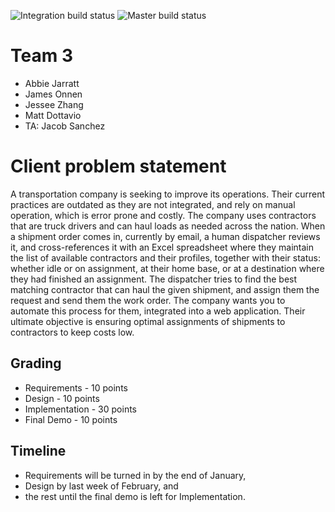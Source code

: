 ![Integration build status](https://quenty.visualstudio.com/_apis/public/build/definitions/2fa045d1-fed3-4109-9fd0-31e9de0ba80b/1/badge)
![Master build status](https://quenty.visualstudio.com/_apis/public/build/definitions/2fa045d1-fed3-4109-9fd0-31e9de0ba80b/2/badge)

# Team 3
* Abbie Jarratt
* James Onnen
* Jessee Zhang
* Matt Dottavio
* TA: Jacob Sanchez

# Client problem statement
A transportation company is seeking to improve its operations. Their current practices are outdated as they are not integrated, and rely on manual operation, which is error prone and costly. The company uses contractors that are truck drivers and can haul loads as needed across the nation. When a shipment order comes in, currently by email, a human dispatcher reviews it, and cross-references it with an Excel spreadsheet where they maintain the list of available contractors and their profiles, together with their status: whether idle or on assignment, at their home base, or at a destination where they had finished an assignment. The dispatcher tries to find the best matching contractor that can haul the given shipment, and assign them the request and send them the work order. The company wants you to automate this process for them, integrated into a web application. Their ultimate objective is ensuring optimal assignments of shipments to contractors to keep costs low.

## Grading
* Requirements - 10 points
* Design - 10 points
* Implementation - 30 points
* Final Demo - 10 points

## Timeline
* Requirements will be turned in by the end of January,
* Design by last week of February, and
* the rest until the final demo is left for Implementation.


